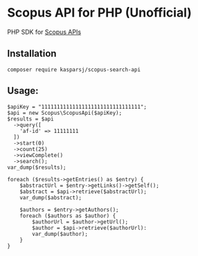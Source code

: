 # Scopus API for PHP (Unofficial)

PHP SDK for [Scopus APIs](https://dev.elsevier.com/scopus.html)

## Installation

`composer require kasparsj/scopus-search-api`

## Usage:

```
$apiKey = "11111111111111111111111111111111";
$api = new Scopus\ScopusApi($apiKey);
$results = $api
  ->query([
    'af-id' => 11111111
  ])
  ->start(0)
  ->count(25)
  ->viewComplete()
  ->search();
var_dump($results);

foreach ($results->getEntries() as $entry) {
    $abstractUrl = $entry->getLinks()->getSelf();
    $abstract = $api->retrieve($abstractUrl);
    var_dump($abstract);
    
    $authors = $entry->getAuthors();
    foreach ($authors as $author) {
        $authorUrl = $author->getUrl();
        $author = $api->retrieve($authorUrl):
        var_dump($author);
    }
}
```
